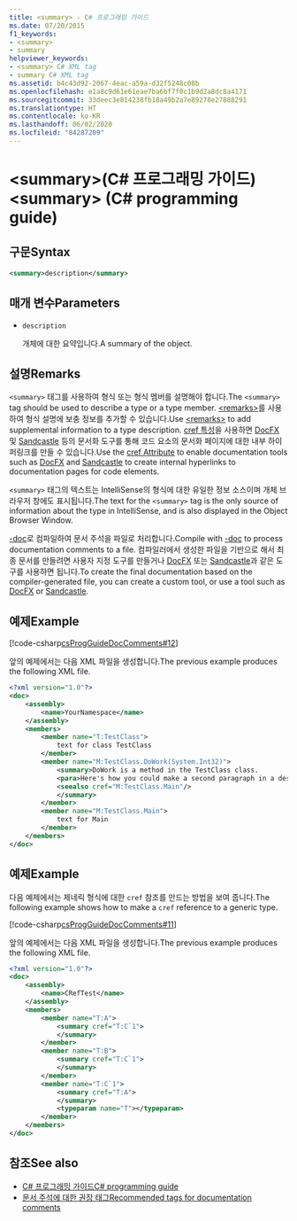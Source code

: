 ```yaml
---
title: <summary> - C# 프로그래밍 가이드
ms.date: 07/20/2015
f1_keywords:
- <summary>
- summary
helpviewer_keywords:
- <summary> C# XML tag
- summary C# XML tag
ms.assetid: b4c43d92-2067-4eac-a59a-d32f5248c08b
ms.openlocfilehash: e1a8c9d61e61eae7ba6bf7f0c1b9d2a8dc8a4171
ms.sourcegitcommit: 33deec3e814238fb18a49b2a7e89278e27888291
ms.translationtype: HT
ms.contentlocale: ko-KR
ms.lasthandoff: 06/02/2020
ms.locfileid: "84287209"
---
```

# <a name="summary-c-programming-guide"></a><span data-ttu-id="15107-102">\<summary>(C# 프로그래밍 가이드)</span><span class="sxs-lookup"><span data-stu-id="15107-102">\<summary> (C# programming guide)</span></span>

## <a name="syntax"></a><span data-ttu-id="15107-103">구문</span><span class="sxs-lookup"><span data-stu-id="15107-103">Syntax</span></span>

```xml
<summary>description</summary>
```

## <a name="parameters"></a><span data-ttu-id="15107-104">매개 변수</span><span class="sxs-lookup"><span data-stu-id="15107-104">Parameters</span></span>

- `description`

  <span data-ttu-id="15107-105">개체에 대한 요약입니다.</span><span class="sxs-lookup"><span data-stu-id="15107-105">A summary of the object.</span></span>

## <a name="remarks"></a><span data-ttu-id="15107-106">설명</span><span class="sxs-lookup"><span data-stu-id="15107-106">Remarks</span></span>

<span data-ttu-id="15107-107">`<summary>` 태그를 사용하여 형식 또는 형식 멤버를 설명해야 합니다.</span><span class="sxs-lookup"><span data-stu-id="15107-107">The `<summary>` tag should be used to describe a type or a type member.</span></span> <span data-ttu-id="15107-108">[\<remarks>](./remarks.md)를 사용하여 형식 설명에 보충 정보를 추가할 수 있습니다.</span><span class="sxs-lookup"><span data-stu-id="15107-108">Use [\<remarks>](./remarks.md) to add supplemental information to a type description.</span></span> <span data-ttu-id="15107-109">[cref 특성](./cref-attribute.md)을 사용하면 [DocFX](https://dotnet.github.io/docfx/) 및 [Sandcastle](https://github.com/EWSoftware/SHFB) 등의 문서화 도구를 통해 코드 요소의 문서화 페이지에 대한 내부 하이퍼링크를 만들 수 있습니다.</span><span class="sxs-lookup"><span data-stu-id="15107-109">Use the [cref Attribute](./cref-attribute.md) to enable documentation tools such as [DocFX](https://dotnet.github.io/docfx/) and [Sandcastle](https://github.com/EWSoftware/SHFB) to create internal hyperlinks to documentation pages for code elements.</span></span>

<span data-ttu-id="15107-110">`<summary>` 태그의 텍스트는 IntelliSense의 형식에 대한 유일한 정보 소스이며 개체 브라우저 창에도 표시됩니다.</span><span class="sxs-lookup"><span data-stu-id="15107-110">The text for the `<summary>` tag is the only source of information about the type in IntelliSense, and is also displayed in the Object Browser Window.</span></span>

<span data-ttu-id="15107-111">[-doc](../../language-reference/compiler-options/doc-compiler-option.md)로 컴파일하여 문서 주석을 파일로 처리합니다.</span><span class="sxs-lookup"><span data-stu-id="15107-111">Compile with [-doc](../../language-reference/compiler-options/doc-compiler-option.md) to process documentation comments to a file.</span></span> <span data-ttu-id="15107-112">컴파일러에서 생성한 파일을 기반으로 해서 최종 문서를 만들려면 사용자 지정 도구를 만들거나 [DocFX](https://dotnet.github.io/docfx/) 또는 [Sandcastle](https://github.com/EWSoftware/SHFB)과 같은 도구를 사용하면 됩니다.</span><span class="sxs-lookup"><span data-stu-id="15107-112">To create the final documentation based on the compiler-generated file, you can create a custom tool, or use a tool such as [DocFX](https://dotnet.github.io/docfx/) or [Sandcastle](https://github.com/EWSoftware/SHFB).</span></span>

## <a name="example"></a><span data-ttu-id="15107-113">예제</span><span class="sxs-lookup"><span data-stu-id="15107-113">Example</span></span>

[!code-csharp[csProgGuideDocComments#12](~/samples/snippets/csharp/VS_Snippets_VBCSharp/csProgGuideDocComments/CS/DocComments.cs#12)]

<span data-ttu-id="15107-114">앞의 예제에서는 다음 XML 파일을 생성합니다.</span><span class="sxs-lookup"><span data-stu-id="15107-114">The previous example produces the following XML file.</span></span>

```xml
<?xml version="1.0"?>
<doc>
    <assembly>
        <name>YourNamespace</name>
    </assembly>
    <members>
        <member name="T:TestClass">
            text for class TestClass
        </member>
        <member name="M:TestClass.DoWork(System.Int32)">
            <summary>DoWork is a method in the TestClass class.
            <para>Here's how you could make a second paragraph in a description. <see cref="M:System.Console.WriteLine(System.String)"/> for information about output statements.</para>
            <seealso cref="M:TestClass.Main"/>
            </summary>
        </member>
        <member name="M:TestClass.Main">
            text for Main
        </member>
    </members>
</doc>
```

## <a name="example"></a><span data-ttu-id="15107-115">예제</span><span class="sxs-lookup"><span data-stu-id="15107-115">Example</span></span>

<span data-ttu-id="15107-116">다음 예제에서는 제네릭 형식에 대한 `cref` 참조를 만드는 방법을 보여 줍니다.</span><span class="sxs-lookup"><span data-stu-id="15107-116">The following example shows how to make a `cref` reference to a generic type.</span></span>

[!code-csharp[csProgGuideDocComments#11](~/samples/snippets/csharp/VS_Snippets_VBCSharp/csProgGuideDocComments/CS/DocComments.cs#11)]

<span data-ttu-id="15107-117">앞의 예제에서는 다음 XML 파일을 생성합니다.</span><span class="sxs-lookup"><span data-stu-id="15107-117">The previous example produces the following XML file.</span></span>

```xml
<?xml version="1.0"?>
<doc>
    <assembly>
        <name>CRefTest</name>
    </assembly>
    <members>
        <member name="T:A">
            <summary cref="T:C`1">
            </summary>
        </member>
        <member name="T:B">
            <summary cref="T:C`1">
            </summary>
        </member>
        <member name="T:C`1">
            <summary cref="T:A">
            </summary>
            <typeparam name="T"></typeparam>
        </member>
    </members>
</doc>
```

## <a name="see-also"></a><span data-ttu-id="15107-118">참조</span><span class="sxs-lookup"><span data-stu-id="15107-118">See also</span></span>

- [<span data-ttu-id="15107-119">C# 프로그래밍 가이드</span><span class="sxs-lookup"><span data-stu-id="15107-119">C# programming guide</span></span>](../index.md)
- [<span data-ttu-id="15107-120">문서 주석에 대한 권장 태그</span><span class="sxs-lookup"><span data-stu-id="15107-120">Recommended tags for documentation comments</span></span>](./recommended-tags-for-documentation-comments.md)
